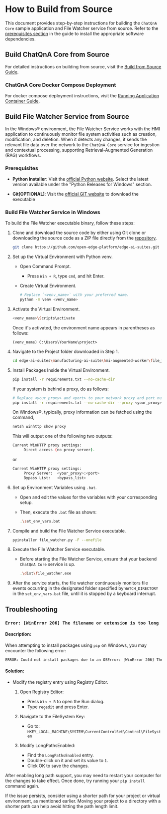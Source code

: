 # How to Build from Source

This document provides step-by-step instructions for building the `ChatQnA Core` sample application and File Watcher service from source. Refer to the [prerequisites section](./get-started.md/#prerequisites) in the guide to install the appropriate software dependencies.

## Build ChatQnA Core from Source

For detailed instructions on building from source, visit the [Build from Source Guide](https://github.com/open-edge-platform/edge-ai-libraries/blob/main/sample-applications/chat-question-and-answer-core/docs/user-guide/build-from-source.md).

### ChatQnA Core Docker Compose Deployment

For docker compose deployment instructions, visit the [Running Application Container Guide](https://github.com/open-edge-platform/edge-ai-libraries/blob/main/sample-applications/chat-question-and-answer-core/docs/user-guide/build-from-source.md#running-the-application-container).


## Build File Watcher Service from Source

In the Windows® environment, the File Watcher Service works with the HMI application to continuously monitor file system activities such as creation, modification, and deletion. When it detects any changes, it sends the relevant file data over the network to the `ChatQnA Core` service for ingestion and contextual processing, supporting Retrieval-Augmented Generation (RAG) workflows.

### Prerequisites

- **Python Installer**: Visit the [official Python website](https://www.python.org/downloads/windows/). Select the latest version available under the "Python Releases for Windows" section.

- **Git[OPTIONAL]**: Visit the [official GIT website](https://git-scm.com/download/win) to download the executable

### Build File Watcher Service in Windows

To build the File Watcher executable binary, follow these steps:

1. Clone and download the source code by either using Git clone or downloading the source code as a ZIP file directly from the [repository](https://github.com/open-edge-platform/edge-ai-suites).
   ```bash
   git clone https://github.com/open-edge-platform/edge-ai-suites.git edge-ai-suites
   ```

2. Set up the Virtual Environment with Python venv.

   - Open Command Prompt.

        - Press `Win + R`, type `cmd`, and hit Enter.

   - Create Virtual Environment.

     ```sh
     # Replace `<venv_name>` with your preferred name.
     python -m venv <venv_name>
     ```

3. Activate the Virtual Environment.

   ```sh
   <venv_name>\Scripts\activate
   ```

   Once it's activated, the environment name appears in parentheses as follows:

   ```
   (venv_name) C:\Users\YourName\project>
   ```

4. Navigate to the Project folder downloaded in Step 1.

   ```sh
   cd edge-ai-suites\manufacturing-ai-suite\hmi-augmented-worker\file_watcher
   ```

5. Install Packages Inside the Virtual Environment.

   ```sh
   pip install -r requirements.txt --no-cache-dir
   ```

   If your system is behind a proxy, do as follows:

   ```sh
   # Replace <your_proxy> and <port> to your network proxy and port number
   pip install -r requirements.txt --no-cache-dir --proxy <your_proxy>:<port>
   ```
   On Windows®, typically, proxy information can be fetched using the command,
   ```sh
   netsh winhttp show proxy
   ```
   This will output one of the following two outputs:
   ```sh
   Current WinHTTP proxy settings:
        Direct access (no proxy server).
   ```
   or
   ```sh
   Current WinHTTP proxy settings:
        Proxy Server:  <your_proxy>:<port>
        Bypass List:   <bypass_list>
   ```

6. Set up Environment Variables using `.bat`.

   - Open and edit the values for the variables with your corresponding setup.
   - Then, execute the `.bat` file as shown:

     ```sh
     .\set_env_vars.bat
     ```

7. Compile and build the File Watcher Service executable.

   ```sh
   pyinstaller file_watcher.py -F --onefile
   ```

8. Execute the File Watcher Service executable.

   - Before starting the File Watcher Service, ensure that your backend `ChatQnA Core` service is up.

     ```sh
     .\dist\file_watcher.exe
     ```

9. After the service starts, the file watcher continuously monitors file events occurring in the designated folder specified by `WATCH_DIRECTORY` in the `set_env_vars.bat` file, until it is stopped by a keyboard interrupt.

## Troubleshooting

### `Error: [WinError 206] The filename or extension is too long`

#### Description:

When attempting to install packages using `pip` on Windows, you may encounter the following error:

```sh
ERROR: Could not install packages due to an OSError: [WinError 206] The filename or extension is too long: "...
```

#### Solution:

- Modify the registry entry using Registry Editor.

  1. Open Registry Editor:

     - Press `Win + R` to open the Run dialog.
     - Type `regedit` and press Enter.

  2. Navigate to the FileSystem Key:

     - Go to: `HKEY_LOCAL_MACHINE\SYSTEM\CurrentControlSet\Control\FileSystem`

  3. Modify LongPathsEnabled:

     - Find the `LongPathsEnabled` entry.
     - Double-click on it and set its value to `1`.
     - Click OK to save the changes.

After enabling long path support, you may need to restart your computer for the changes to take effect. Once done, try running your `pip install` command again.

If the issue persists, consider using a shorter path for your project or virtual environment, as mentioned earlier. Moving your project to a directory with a shorter path can help avoid hitting the path length limit.

